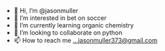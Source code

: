 - 👋 Hi, I’m @jasonmuller
- 👀 I’m interested in bet on soccer
- 🌱 I’m currently learning organic chemistry
- 💞️ I’m looking to collaborate on python
- 📫 How to reach me ...jasonmuller373@gmail.com

<!---
jasonmuller/jasonmuller is a ✨ special ✨ repository because its `README.md` (this file) appears on your GitHub profile.
You can click the Preview link to take a look at your changes.
--->
